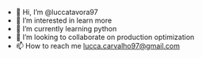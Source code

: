 - 👋 Hi, I’m @luccatavora97
- 👀 I’m interested in learn more
- 🌱 I’m currently learning python
- 💞️ I’m looking to collaborate on production optimization
- 📫 How to reach me lucca.carvalho97@gmail.com
<!---
luccatavora97/luccatavora97 is a ✨ special ✨ repository because its `README.md` (this file) appears on your GitHub profile.
You can click the Preview link to take a look at your changes.
--->
